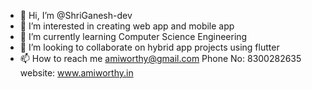 - 👋 Hi, I’m @ShriGanesh-dev
- 👀 I’m interested in creating web app and mobile app
- 🌱 I’m currently learning Computer Science Engineering
- 💞️ I’m looking to collaborate on hybrid app projects using flutter
- 📫 How to reach me amiworthy@gmail.com
  Phone No: 8300282635
  website: www.amiworthy.in

<!---
ShriGanesh-dev/ShriGanesh-dev is a ✨ special ✨ repository because its `README.md` (this file) appears on your GitHub profile.
You can click the Preview link to take a look at your changes.
--->
